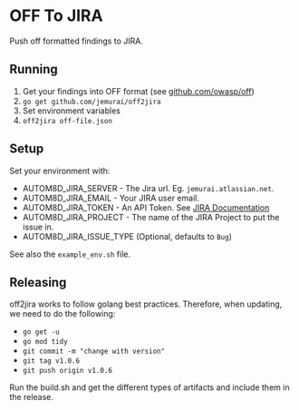 # OFF To JIRA

Push off formatted findings to JIRA.

## Running

1. Get your findings into OFF format (see [github.com/owasp/off](https://github.com/owasp/off))
1. `go get github.com/jemurai/off2jira`
1. Set environment variables
1. `off2jira off-file.json`

## Setup

Set your environment with:

- AUTOM8D_JIRA_SERVER - The Jira url.  Eg. `jemurai.atlassian.net`.
- AUTOM8D_JIRA_EMAIL - Your JIRA user email.
- AUTOM8D_JIRA_TOKEN - An API Token.  See [JIRA Documentation](https://developer.atlassian.com/cloud/jira/platform/basic-auth-for-rest-apis/)
- AUTOM8D_JIRA_PROJECT - The name of the JIRA Project to put the issue in.
- AUTOM8D_JIRA_ISSUE_TYPE (Optional, defaults to `Bug`)

See also the `example_env.sh` file.

## Releasing

off2jira works to follow golang best practices.  Therefore, when updating, we need to do the following:

- `go get -u` 
- `go mod tidy`
- `git commit -m "change with version"`
- `git tag v1.0.6`
- `git push origin v1.0.6`

Run the build.sh and get the different types of artifacts and include them in the release.
